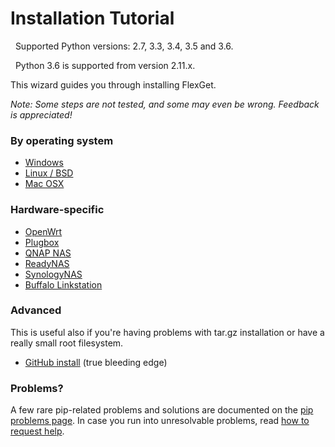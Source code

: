 # Installation Tutorial
<div class="alert alert-info" role="info">
  
  <span class="glyphicon glyphicon-info-sign"></span>
  &nbsp; Supported Python versions: 2.7, 3.3, 3.4, 3.5 and 3.6.
</div>
<div class="alert alert-info" role="info">
  
  <span class="glyphicon glyphicon-info-sign"></span>
  &nbsp; Python 3.6 is supported from version 2.11.x.
</div>
This wizard guides you through installing FlexGet.

*Note: Some steps are not tested, and some may even be wrong. Feedback is appreciated!*


### By operating system
 * [Windows](/InstallWizard/Windows)
 * [Linux / BSD](/InstallWizard/Linux)
 * [Mac OSX](/InstallWizard/OSX)

### Hardware-specific
 * [OpenWrt](/InstallWizard/OpenWrt)
 * [Plugbox](/InstallWizard/Plugbox)
 * [QNAP NAS](/InstallWizard/QNAP)
 * [ReadyNAS](/InstallWizard/ReadyNAS)
 * [SynologyNAS](/InstallWizard/SynologyNAS)
 * [Buffalo Linkstation](/InstallWizard/BuffaloLinkstation)

### Advanced
This is useful also if you're having problems with tar.gz installation or have a really small root filesystem.

 * [GitHub install](/GitHubInstall) (true bleeding edge)

### Problems?
A few rare pip-related problems and solutions are documented on the [pip problems page](/PipProblems).
In case you run into unresolvable problems, read [how to request help](/NeedHelp).